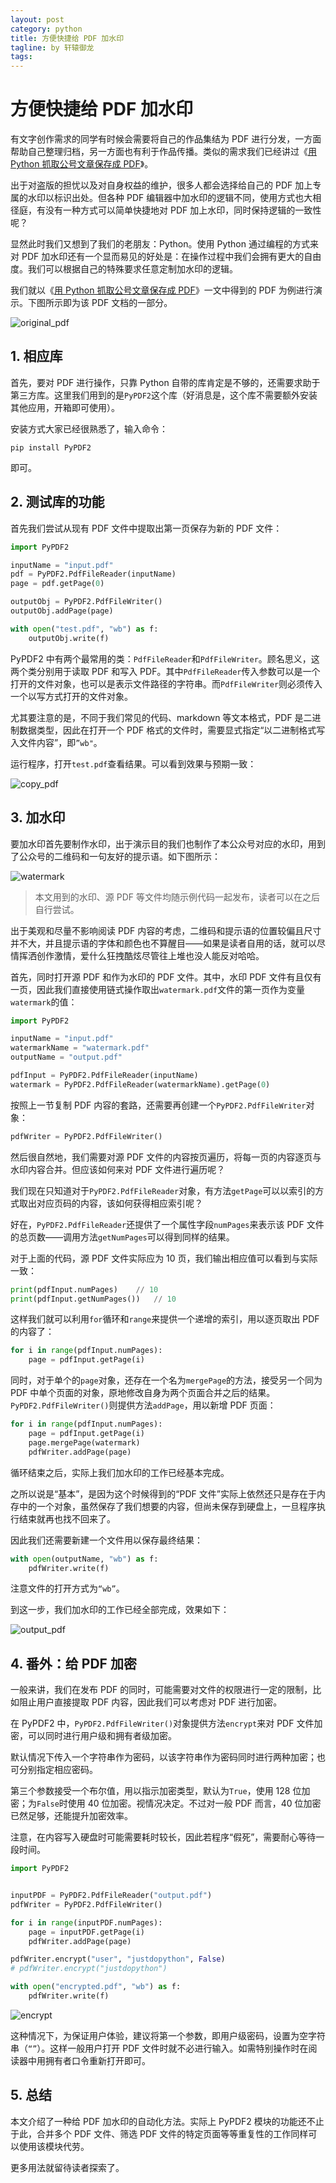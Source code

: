 ```yaml
---
layout: post
category: python
title: 方便快捷给 PDF 加水印
tagline: by 轩辕御龙
tags:
---
```


# 方便快捷给 PDF 加水印

有文字创作需求的同学有时候会需要将自己的作品集结为 PDF 进行分发，一方面帮助自己整理归档，另一方面也有利于作品传播。类似的需求我们已经讲过《[用 Python 抓取公号文章保存成 PDF](https://mp.weixin.qq.com/s/jGjCfnGdxzK29FgC4E-_Cg)》。

<!--more-->

出于对盗版的担忧以及对自身权益的维护，很多人都会选择给自己的 PDF 加上专属的水印以标识出处。但各种 PDF 编辑器中加水印的逻辑不同，使用方式也大相径庭，有没有一种方式可以简单快捷地对 PDF 加上水印，同时保持逻辑的一致性呢？

显然此时我们又想到了我们的老朋友：Python。使用 Python 通过编程的方式来对 PDF 加水印还有一个显而易见的好处是：在操作过程中我们会拥有更大的自由度。我们可以根据自己的特殊要求任意定制加水印的逻辑。

我们就以《[用 Python 抓取公号文章保存成 PDF](https://mp.weixin.qq.com/s/jGjCfnGdxzK29FgC4E-_Cg)》一文中得到的 PDF 为例进行演示。下图所示即为该 PDF 文档的一部分。

![original_pdf](http://www.justdopython.com/assets/images/2020/03/27/original_pdf.png)

## 1. 相应库

首先，要对 PDF 进行操作，只靠 Python 自带的库肯定是不够的，还需要求助于第三方库。这里我们用到的是`PyPDF2`这个库（好消息是，这个库不需要额外安装其他应用，开箱即可使用）。

安装方式大家已经很熟悉了，输入命令：

```shell
pip install PyPDF2
```

即可。

## 2. 测试库的功能

首先我们尝试从现有 PDF 文件中提取出第一页保存为新的 PDF 文件：

```python
import PyPDF2

inputName = "input.pdf"
pdf = PyPDF2.PdfFileReader(inputName)
page = pdf.getPage(0)

outputObj = PyPDF2.PdfFileWriter()
outputObj.addPage(page)

with open("test.pdf", "wb") as f:
    outputObj.write(f)
```

PyPDF2 中有两个最常用的类：`PdfFileReader`和`PdfFileWriter`。顾名思义，这两个类分别用于读取 PDF 和写入 PDF。其中`PdfFileReader`传入参数可以是一个打开的文件对象，也可以是表示文件路径的字符串。而`PdfFileWriter`则必须传入一个以写方式打开的文件对象。

尤其要注意的是，不同于我们常见的代码、markdown 等文本格式，PDF 是二进制数据类型，因此在打开一个 PDF 格式的文件时，需要显式指定“以二进制格式写入文件内容”，即`”wb"`。

运行程序，打开`test.pdf`查看结果。可以看到效果与预期一致：

![copy_pdf](http://www.justdopython.com/assets/images/2020/03/27/copy_pdf.png)

## 3. 加水印

要加水印首先要制作水印，出于演示目的我们也制作了本公众号对应的水印，用到了公众号的二维码和一句友好的提示语。如下图所示：

![watermark](http://www.justdopython.com/assets/images/2020/03/27/watermark.png)

> 本文用到的水印、源 PDF 等文件均随示例代码一起发布，读者可以在之后自行尝试。

出于美观和尽量不影响阅读 PDF 内容的考虑，二维码和提示语的位置较偏且尺寸并不大，并且提示语的字体和颜色也不算醒目——如果是读者自用的话，就可以尽情挥洒创作激情，爱什么狂拽酷炫尽管往上堆也没人能反对哈哈。

首先，同时打开源 PDF 和作为水印的 PDF 文件。其中，水印 PDF 文件有且仅有一页，因此我们直接使用链式操作取出`watermark.pdf`文件的第一页作为变量`watermark`的值：

```python
import PyPDF2

inputName = "input.pdf"
watermarkName = "watermark.pdf"
outputName = "output.pdf"

pdfInput = PyPDF2.PdfFileReader(inputName)
watermark = PyPDF2.PdfFileReader(watermarkName).getPage(0)
```

按照上一节复制 PDF 内容的套路，还需要再创建一个`PyPDF2.PdfFileWriter`对象：

```python
pdfWriter = PyPDF2.PdfFileWriter()
```

然后很自然地，我们需要对源 PDF 文件的内容按页遍历，将每一页的内容逐页与水印内容合并。但应该如何来对 PDF 文件进行遍历呢？

我们现在只知道对于`PyPDF2.PdfFileReader`对象，有方法`getPage`可以以索引的方式取出对应页码的内容，该如何获得相应索引呢？

好在，`PyPDF2.PdfFileReader`还提供了一个属性字段`numPages`来表示该 PDF 文件的总页数——调用方法`getNumPages`可以得到同样的结果。

对于上面的代码，源 PDF 文件实际应为 10 页，我们输出相应值可以看到与实际一致：

```python
print(pdfInput.numPages)	// 10
print(pdfInput.getNumPages())	// 10
```

这样我们就可以利用`for`循环和`range`来提供一个递增的索引，用以逐页取出 PDF 的内容了：

```python
for i in range(pdfInput.numPages):
    page = pdfInput.getPage(i)
```

同时，对于单个的`page`对象，还存在一个名为`mergePage`的方法，接受另一个同为 PDF 中单个页面的对象，原地修改自身为两个页面合并之后的结果。`PyPDF2.PdfFileWriter()`则提供方法`addPage`，用以新增 PDF 页面：

```python
for i in range(pdfInput.numPages):
    page = pdfInput.getPage(i)
    page.mergePage(watermark)
    pdfWriter.addPage(page)
```

循环结束之后，实际上我们加水印的工作已经基本完成。

之所以说是“基本”，是因为这个时候得到的“PDF 文件”实际上依然还只是存在于内存中的一个对象，虽然保存了我们想要的内容，但尚未保存到硬盘上，一旦程序执行结束就再也找不回来了。

因此我们还需要新建一个文件用以保存最终结果：

```python
with open(outputName, "wb") as f:
    pdfWriter.write(f)
```

注意文件的打开方式为`“wb”`。

到这一步，我们加水印的工作已经全部完成，效果如下：

![output_pdf](http://www.justdopython.com/assets/images/2020/03/27/output_pdf.png)

## 4. 番外：给 PDF 加密

一般来讲，我们在发布 PDF 的同时，可能需要对文件的权限进行一定的限制，比如阻止用户直接提取 PDF 内容，因此我们可以考虑对 PDF 进行加密。

在 PyPDF2 中，`PyPDF2.PdfFileWriter()`对象提供方法`encrypt`来对 PDF 文件加密，可以同时进行用户级和拥有者级加密。

默认情况下传入一个字符串作为密码，以该字符串作为密码同时进行两种加密；也可分别指定相应密码。

第三个参数接受一个布尔值，用以指示加密类型，默认为`True`，使用 128 位加密；为`False`时使用 40 位加密。视情况决定。不过对一般 PDF 而言，40 位加密已然足够，还能提升加密效率。

注意，在内容写入硬盘时可能需要耗时较长，因此若程序“假死”，需要耐心等待一段时间。

```python
import PyPDF2


inputPDF = PyPDF2.PdfFileReader("output.pdf")
pdfWriter = PyPDF2.PdfFileWriter()

for i in range(inputPDF.numPages):
    page = inputPDF.getPage(i)
    pdfWriter.addPage(page)

pdfWriter.encrypt("user", "justdopython", False)
# pdfWriter.encrypt("justdopython")

with open("encrypted.pdf", "wb") as f:
    pdfWriter.write(f)
```

![encrypt](http://www.justdopython.com/assets/images/2020/03/27/encrypt.png)

这种情况下，为保证用户体验，建议将第一个参数，即用户级密码，设置为空字符串（`“”`）。这样一般用户打开 PDF 文件时就不必进行输入。如需特别操作时在阅读器中用拥有者口令重新打开即可。

## 5. 总结

本文介绍了一种给 PDF 加水印的自动化方法。实际上 PyPDF2 模块的功能还不止于此，合并多个 PDF 文件、筛选 PDF 文件的特定页面等等重复性的工作同样可以使用该模块代劳。

更多用法就留待读者探索了。

